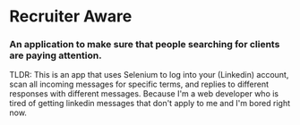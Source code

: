 # Recruiter Aware
### An application to make sure that people searching for clients are paying attention.

TLDR: This is an app that uses Selenium to log into your (Linkedin) account, 
scan all incoming messages for specific terms,
and replies to different responses with different messages.
Because I'm a web developer who is tired of getting linkedin messages that don't apply to me and I'm bored right now. 


